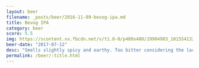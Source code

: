 ```yaml
---
layout: beer
filename: _posts/beer/2016-11-09-bevog-ipa.md
title: Bevog IPA
category: beer
score: 5.5
img: https://scontent.xx.fbcdn.net/v/t1.0-0/p480x480/19904983_10155413264328745_4956177488389180038_n.jpg?oh=b01006618e67c6f9c50ab8a7f0cb590b&oe=5A023893
beer-date: "2017-07-12"
desc: "Smells slightly spicy and earthy. Too bitter considering the lack of hop flavours"
permalink: /beer/:title.html
---
```

